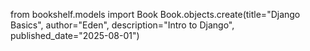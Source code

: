 from bookshelf.models import Book
Book.objects.create(title="Django Basics", author="Eden", description="Intro to Django", published_date="2025-08-01")
